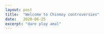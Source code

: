 ```yaml
---
layout: post
title:  "Welcome to Chinmoy controversies"
date:   2020-06-25
excerpt: "dare play amal"
---
```

